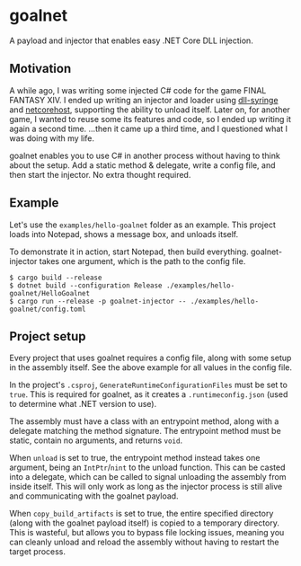 # goalnet

A payload and injector that enables easy .NET Core DLL injection.

## Motivation

A while ago, I was writing some injected C# code for the game FINAL FANTASY XIV. I ended up writing an injector and
loader using [dll-syringe][dll-syringe] and [netcorehost][netcorehost], supporting the ability to unload itself. Later
on, for another game, I wanted to reuse some its features and code, so I ended up writing it again a second time.
...then it came up a third time, and I questioned what I was doing with my life.

goalnet enables you to use C# in another process without having to think about the setup. Add a static method &
delegate, write a config file, and then start the injector. No extra thought required.

## Example

Let's use the `examples/hello-goalnet` folder as an example. This project loads into Notepad, shows a message box, and
unloads itself.

To demonstrate it in action, start Notepad, then build everything. goalnet-injector takes one argument, which is the
path to the config file.

```shell
$ cargo build --release
$ dotnet build --configuration Release ./examples/hello-goalnet/HelloGoalnet
$ cargo run --release -p goalnet-injector -- ./examples/hello-goalnet/config.toml
```

## Project setup

Every project that uses goalnet requires a config file, along with some setup in the assembly itself. See the above
example for all values in the config file.

In the project's `.csproj`, `GenerateRuntimeConfigurationFiles` must be set to `true`. This is required for goalnet, as
it creates a `.runtimeconfig.json` (used to determine what .NET version to use).

The assembly must have a class with an entrypoint method, along with a delegate matching the method signature. The
entrypoint method must be static, contain no arguments, and returns `void`.

When `unload` is set to true, the entrypoint method instead takes one argument, being an `IntPtr`/`nint` to the unload
function. This can be casted into a delegate, which can be called to signal unloading the assembly from inside itself.
This will only work as long as the injector process is still alive and communicating with the goalnet payload.

When `copy_build_artifacts` is set to true, the entire specified directory (along with the goalnet payload itself) is
copied to a temporary directory. This is wasteful, but allows you to bypass file locking issues, meaning you can cleanly
unload and reload the assembly without having to restart the target process.

[dll-syringe]: <https://github.com/OpenByteDev/dll-syringe>
[netcorehost]: <https://github.com/OpenByteDev/netcorehost>

